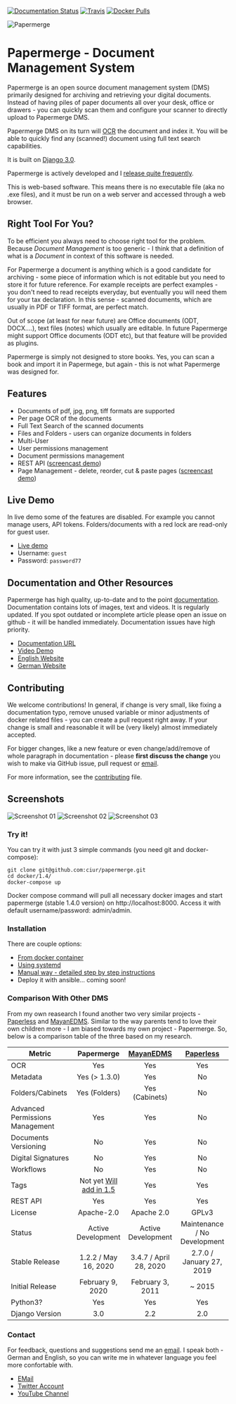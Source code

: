 [![Documentation Status](https://readthedocs.org/projects/papermerge/badge/?version=latest)](https://papermerge.readthedocs.io/en/latest/?badge=latest)
[![Travis](https://travis-ci.com/ciur/papermerge.svg?branch=master)](https://travis-ci.com/github/ciur/papermerge)
[![Docker Pulls](https://img.shields.io/docker/pulls/eugenci/papermerge)](https://hub.docker.com/r/eugenci/papermerge)

![Papermerge](./artwork/logo.png)

# Papermerge - Document Management System

Papermerge is an open source document management system (DMS) primarily
designed for archiving and retrieving your digital documents. Instead of
having piles of paper documents all over your desk, office or drawers - you
can quickly scan them and configure your scanner to directly upload to
Papermerge DMS.

Papermerge DMS on its turn will
[OCR](https://en.wikipedia.org/wiki/Optical_character_recognition) the
document and index it. You will be able to quickly find any (scanned!)
document using full text search capabilities.

It is built on [Django 3.0](https://www.djangoproject.com/).

Papermerge is actively developed and I [release quite frequently](https://github.com/ciur/papermerge/releases).

This is web-based software. This means there is no executable file (aka no
.exe files), and it must be run on a web server and accessed through a web
browser.

## Right Tool For You?

To be efficient you always need to choose right tool for the problem. Because
*Document Management* is too generic - I think that a definition of what is a
*Document* in context of this software is needed.

For Papermerge a document is anything which is a good candidate for archiving - some piece of information which is not editable but you need to store it for
future reference. For example receipts are perfect examples - you don't need to
read receipts everyday, but eventually you will need them for your tax
declaration. In this sense - scanned documents, which are usually
in PDF or TIFF format, are perfect match.

Out of scope (at least for near future) are Office documents (ODT, DOCX....),
text files (notes) which usually are editable. In future Papermerge might support Office documents (ODT etc), but that feature will be provided as plugins.

Papermerge is simply not designed to store books. Yes, you can scan a book and import it in Papermege, but again - this is not what Papermerge was designed for.

## Features
    
* Documents of pdf, jpg, png, tiff formats are supported
* Per page OCR of the documents
* Full Text Search of the scanned documents
* Files and Folders - users can organize documents in folders
* Multi-User
* User permissions management
* Document permissions management
* REST API ([screencast demo](https://vimeo.com/391436134))
* Page Management - delete, reorder, cut & paste pages ([screencast demo](https://www.youtube.com/watch?v=CRhUpPqCI64))

## Live Demo

In live demo some of the features are disabled. For example you cannot manage
users, API tokens. Folders/documents with a red lock are read-only for guest user.

* [Live demo](https://demo.papermerge.com)
* Username: ``guest``
* Password: ``password77``


## Documentation and Other Resources

Papermerge has high quality, up-to-date and to the point
[documentation](https://papermerge.readthedocs.io/). Documentation contains
lots of images, text and videos. It is regularly updated. If you spot
outdated or incomplete article please open an issue on github - it will
be handled immediately. Documentation issues have high priority.

 * [Documentation URL](https://papermerge.readthedocs.io/)
 * [Video Demo](https://www.youtube.com/watch?v=OpwTaEN5t2Y)
 * [English Website](https://papermerge.com)
 * [German Website](https://papermerge.de)


## Contributing

We welcome contributions! In general, if change is very small, like fixing a
documentation typo, remove unused variable or minor adjustments of docker
related files - you can create a pull request right away. If your change is
small and reasonable it will be (very likely) almost immediately accepted. 

For bigger changes, like a new feature or even change/add/remove of
whole paragraph in documentation - please **first discuss the
change** you wish to make via GitHub issue, pull request or [email](mailto:eugen@papermerge.com).

For more information, see the
[contributing](https://github.com/ciur/papermerge/blob/master/CONTRIBUTING.md)
file.


## Screenshots

![Screenshot 01](./screenshots/screenshot-1.png)
![Screenshot 02](./screenshots/screenshot-2.png)
![Screenshot 03](./screenshots/screenshot-3.png)

### Try it!

You can try it with just 3 simple commands (you need git and docker-compose):

    git clone git@github.com:ciur/papermerge.git
    cd docker/1.4/
    docker-compose up

Docker compose command will pull all necessary docker images and start
papermerge (stable 1.4.0 version) on http://localhost:8000. Access it with
default username/password: admin/admin.

### Installation

There are couple options:
    
* [From docker container](https://papermerge.readthedocs.io/en/latest/setup/docker.html)
* [Using systemd](https://papermerge.readthedocs.io/en/latest/setup/systemd.html)
* [Manual way - detailed step by step instructions](https://papermerge.readthedocs.io/en/latest/setup/manual_way.html)
* Deploy it with ansible... coming soon!

### Comparison With Other DMS

From my own reasearch I found another two very similar projects - [Paperless](https://github.com/the-paperless-project/paperless) and [MayanEDMS](https://www.mayan-edms.com/). Similar to the way parents tend to love their own children more - I am biased towards my own project - Papermerge. So, below is a comparison table of the three based on my research.

|  Metric  | Papermerge | [MayanEDMS](https://www.mayan-edms.com/) | [Paperless](https://github.com/the-paperless-project/paperless)         
|----------|:-----------:|:---------------------------------------:|:---------------:|
|OCR   | Yes | Yes | Yes |
|Metadata |  Yes (> 1.3.0) | Yes | No |
|Folders/Cabinets| Yes (Folders) | Yes (Cabinets) | No |
|Advanced Permissions Management | Yes | Yes | No |
|Documents Versioning| No | Yes | No | 
|Digital Signatures | No | Yes | No |
|Workflows| No | Yes | No |
|Tags     | Not yet [Will add in 1.5](https://github.com/ciur/papermerge/issues/21) | Yes | Yes |
|REST API | Yes | Yes | Yes |
|License  | Apache-2.0 | Apache 2.0 | GPLv3 |
|Status| Active Development | Active Development | Maintenance / No Development| 
|Stable Release | 1.2.2 / May 16, 2020 | 3.4.7 / April 28, 2020 | 2.7.0 / January 27, 2019 |
|Initial Release| February 9, 2020 | February 3, 2011 | ~ 2015 |
|Python3?| Yes | Yes | Yes|
|Django Version| 3.0 | 2.2 | 2.0|


### Contact 

For feedback, questions and suggestions send me an
[email](mailto:eugen@papermerge.com). I speak both - German and English, so
you can write me in whatever language you feel more confortable with.

* [EMail](mailto:eugen@papermerge.com)
* [Twitter Account](https://twitter.com/papermerge)
* [YouTube Channel](https://www.youtube.com/channel/UC8KjEsDexEERBw_-VyDbWDg)

